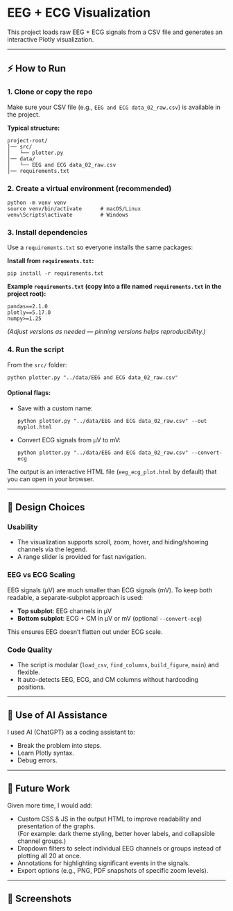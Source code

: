 # EEG + ECG Visualization

This project loads raw EEG + ECG signals from a CSV file and generates an interactive Plotly visualization.  

---

## ⚡ How to Run

### 1. Clone or copy the repo
Make sure your CSV file (e.g., `EEG and ECG data_02_raw.csv`) is available in the project.

**Typical structure:**
```
project-root/
│── src/
│   └── plotter.py
│── data/
│   └── EEG and ECG data_02_raw.csv
│── requirements.txt
```

### 2. Create a virtual environment (recommended)
```
python -m venv venv
source venv/bin/activate      # macOS/Linux
venv\Scripts\activate         # Windows
```

### 3. Install dependencies
Use a `requirements.txt` so everyone installs the same packages:

**Install from `requirements.txt`:**
```
pip install -r requirements.txt
```

**Example `requirements.txt` (copy into a file named `requirements.txt` in the project root):**
```
pandas==2.1.0
plotly==5.17.0
numpy>=1.25
```

*(Adjust versions as needed — pinning versions helps reproducibility.)*

### 4. Run the script
From the `src/` folder:
```
python plotter.py "../data/EEG and ECG data_02_raw.csv"
```

#### Optional flags:
- Save with a custom name:
  ```
  python plotter.py "../data/EEG and ECG data_02_raw.csv" --out myplot.html
  ```

- Convert ECG signals from μV to mV:
  ```
  python plotter.py "../data/EEG and ECG data_02_raw.csv" --convert-ecg
  ```

The output is an interactive HTML file (`eeg_ecg_plot.html` by default) that you can open in your browser.

---

## 🎨 Design Choices

### Usability
- The visualization supports scroll, zoom, hover, and hiding/showing channels via the legend.  
- A range slider is provided for fast navigation.

### EEG vs ECG Scaling
EEG signals (μV) are much smaller than ECG signals (mV). To keep both readable, a separate-subplot approach is used:

- **Top subplot**: EEG channels in μV  
- **Bottom subplot**: ECG + CM in μV or mV (optional `--convert-ecg`)  

This ensures EEG doesn’t flatten out under ECG scale.

### Code Quality
- The script is modular (`load_csv`, `find_columns`, `build_figure`, `main`) and flexible.  
- It auto-detects EEG, ECG, and CM columns without hardcoding positions.

---

## 🤖 Use of AI Assistance
I used AI (ChatGPT) as a coding assistant to:
- Break the problem into steps. 
- Learn Plotly syntax.  
- Debug errors.

---

## 🚀 Future Work
Given more time, I would add:
- Custom CSS & JS in the output HTML to improve readability and presentation of the graphs.  
  (For example: dark theme styling, better hover labels, and collapsible channel groups.)  
- Dropdown filters to select individual EEG channels or groups instead of plotting all 20 at once.  
- Annotations for highlighting significant events in the signals.  
- Export options (e.g., PNG, PDF snapshots of specific zoom levels).  

---

## 📸 Screenshots


